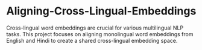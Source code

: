 # Aligning-Cross-Lingual-Embeddings
Cross-lingual word embeddings are crucial for various multilingual NLP tasks. This project focuses on aligning monolingual word embeddings from English and Hindi to create a shared cross-lingual embedding space.
